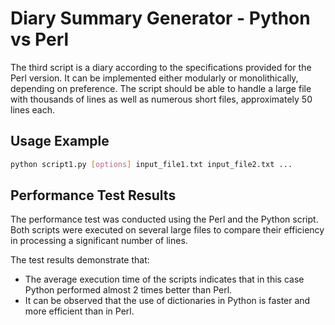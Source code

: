 # Diary Summary Generator - Python vs Perl

The third script is a diary according to the specifications provided for the Perl version. It can be implemented either modularly or monolithically, depending on preference. The script should be able to handle a large file with thousands of lines as well as numerous short files, approximately 50 lines each. 

## Usage Example
```bash
python script1.py [options] input_file1.txt input_file2.txt ...
```

## Performance Test Results
The performance test was conducted using the Perl and the Python script. Both scripts were executed on several large files to compare their efficiency in processing a significant number of lines.

The test results demonstrate that:
- The average execution time of the scripts indicates that in this case Python performed almost 2 times better than Perl.
- It can be observed that the use of dictionaries in Python is faster and more efficient than in Perl.
